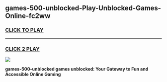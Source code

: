 
## games-500-unblocked-Play-Unblocked-Games-Online-fc2ww
<h3>
<a href="https://premium76.site?title=games-500-unblocked&ref=25A">CLICK TO PLAY</a></h3>
<hr>

<h3>
<a href="https://premium76.site?title=games-500-unblocked&ref=25A">CLICK 2 PLAY</a>
  
</h3>

<a href="https://premium76.site?title=games-500-unblocked&ref=25A"><img src="https://clearcache.store/games.png"></a>


**games-500-unblocked games unblocked: Your Gateway to Fun and Accessible Online Gaming**

